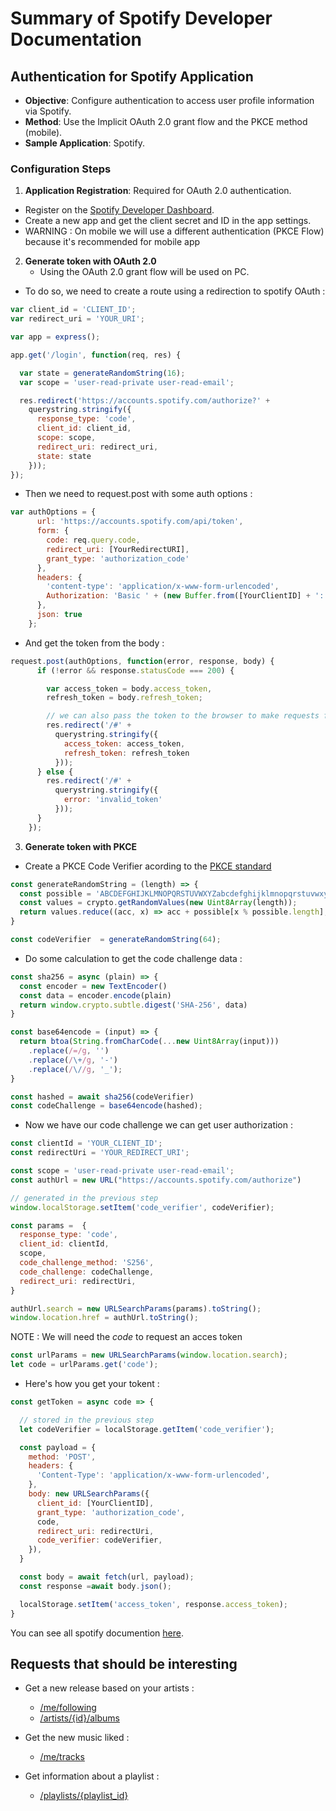 [dash]: https://developer.spotify.com/dashboard
[PKCE]: https://datatracker.ietf.org/doc/html/rfc7636#section-4.1
[spotify]: https://developer.spotify.com/documentation/web-api
[follow]: https://developer.spotify.com/documentation/web-api/reference/get-followed
[artistsAlbum]: https://developer.spotify.com/documentation/web-api/reference/get-an-artists-albums
[userTracks]: https://developer.spotify.com/documentation/web-api/reference/get-users-saved-tracks
[followRoute]: https://developer.spotify.com/documentation/web-api/reference/follow-artists-users
[playlistGet]: https://developer.spotify.com/documentation/web-api/reference/get-playlist
# Summary of Spotify Developer Documentation

## Authentication for Spotify Application
- **Objective**: Configure authentication to access user profile information via Spotify.
- **Method**: Use the Implicit OAuth 2.0 grant flow and the PKCE method (mobile).
- **Sample Application**: Spotify.

### Configuration Steps
1. **Application Registration**: Required for OAuth 2.0 authentication.
  - Register on the [Spotify Developer Dashboard][dash].
  - Create a new app and get the client secret and ID in the app settings.
  - WARNING : On mobile we will use a different authentication (PKCE Flow) because it's recommended for mobile app
2. **Generate token with OAuth 2.0**
   - Using the OAuth 2.0 grant flow will be used on PC.

- To do so, we need to create a route using a redirection to spotify OAuth :
```js
var client_id = 'CLIENT_ID';
var redirect_uri = 'YOUR_URI';

var app = express();

app.get('/login', function(req, res) {

  var state = generateRandomString(16);
  var scope = 'user-read-private user-read-email';

  res.redirect('https://accounts.spotify.com/authorize?' +
    querystring.stringify({
      response_type: 'code',
      client_id: client_id,
      scope: scope,
      redirect_uri: redirect_uri,
      state: state
    }));
});
```

  - Then we need to request.post with some auth options :

```js
var authOptions = {
      url: 'https://accounts.spotify.com/api/token',
      form: {
        code: req.query.code,
        redirect_uri: [YourRedirectURI],
        grant_type: 'authorization_code'
      },
      headers: {
        'content-type': 'application/x-www-form-urlencoded',
        Authorization: 'Basic ' + (new Buffer.from([YourClientID] + ':' + [YourClientSecret]).toString('base64'))
      },
      json: true
    };
```
  - And get the token from the body :
```js
request.post(authOptions, function(error, response, body) {
      if (!error && response.statusCode === 200) {

        var access_token = body.access_token,
        refresh_token = body.refresh_token;

        // we can also pass the token to the browser to make requests from there
        res.redirect('/#' +
          querystring.stringify({
            access_token: access_token,
            refresh_token: refresh_token
          }));
      } else {
        res.redirect('/#' +
          querystring.stringify({
            error: 'invalid_token'
          }));
      }
    });
```

3. **Generate token with PKCE**

  - Create a PKCE Code Verifier acording to the [PKCE standard][PKCE]

```js
const generateRandomString = (length) => {
  const possible = 'ABCDEFGHIJKLMNOPQRSTUVWXYZabcdefghijklmnopqrstuvwxyz0123456789';
  const values = crypto.getRandomValues(new Uint8Array(length));
  return values.reduce((acc, x) => acc + possible[x % possible.length], "");
}

const codeVerifier  = generateRandomString(64);
```

  - Do some calculation to get the code challenge data :

```js
const sha256 = async (plain) => {
  const encoder = new TextEncoder()
  const data = encoder.encode(plain)
  return window.crypto.subtle.digest('SHA-256', data)
}

const base64encode = (input) => {
  return btoa(String.fromCharCode(...new Uint8Array(input)))
    .replace(/=/g, '')
    .replace(/\+/g, '-')
    .replace(/\//g, '_');
}

const hashed = await sha256(codeVerifier)
const codeChallenge = base64encode(hashed);
```

  - Now we have our code challenge we can get user authorization :

```js
const clientId = 'YOUR_CLIENT_ID';
const redirectUri = 'YOUR_REDIRECT_URI';

const scope = 'user-read-private user-read-email';
const authUrl = new URL("https://accounts.spotify.com/authorize")

// generated in the previous step
window.localStorage.setItem('code_verifier', codeVerifier);

const params =  {
  response_type: 'code',
  client_id: clientId,
  scope,
  code_challenge_method: 'S256',
  code_challenge: codeChallenge,
  redirect_uri: redirectUri,
}

authUrl.search = new URLSearchParams(params).toString();
window.location.href = authUrl.toString();
```

NOTE : We will need the *code* to request an acces token
```js
const urlParams = new URLSearchParams(window.location.search);
let code = urlParams.get('code');
```

  - Here's how you get your tokent :

```js
const getToken = async code => {

  // stored in the previous step
  let codeVerifier = localStorage.getItem('code_verifier');

  const payload = {
    method: 'POST',
    headers: {
      'Content-Type': 'application/x-www-form-urlencoded',
    },
    body: new URLSearchParams({
      client_id: [YourClientID],
      grant_type: 'authorization_code',
      code,
      redirect_uri: redirectUri,
      code_verifier: codeVerifier,
    }),
  }

  const body = await fetch(url, payload);
  const response =await body.json();

  localStorage.setItem('access_token', response.access_token);
}
```

You can see all spotify documention [here][spotify].


## Requests that should be interesting
- Get a new release based on your artists :
    - [/me/following][follow]
    - [/artists/{id}/albums][artistsAlbum]

- Get the new music liked :
    - [/me/tracks][userTracks]

- Get information about a playlist :
    - [/playlists/{playlist_id}][playlistGet]
